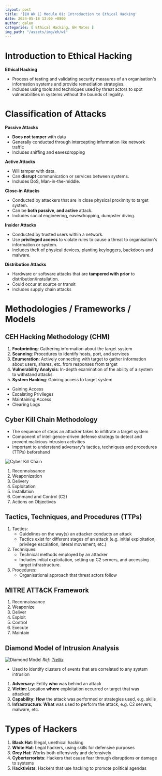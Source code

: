 ```yaml
---
layout: post
title: '[EH Wk 1] Module 01: Introduction to Ethical Hacking'
date: 2024-05-18 13:00 +0800
author: galen
categories: [ Ethical Hacking, EH Notes ]
img_path: "/assets/img/eh/w1"
---
```


# Introduction to Ethical Hacking

**Ethical Hacking**

- Process of testing and validating security measures of an organisation's information systems and provide remediation
  strategies.
- Includes using tools and techniques used by threat actors to spot vulnerabilities in systems without the bounds of
  legality.

# Classification of Attacks

**Passive Attacks**

- **Does not tamper** with data
- Generally conducted through intercepting information like network traffic
- Includes sniffing and eavesdropping

**Active Attacks**

- Will tamper with data.
- Can **disrupt** communication or services between systems.
- Includes DoS, Man-in-the-middle.

**Close-in Attacks**

- Conducted by attackers that are in close physical proximity to target system.
- Can be **both passive, and active** attack.
- Includes social engineering, eavesdropping, dumpster diving.

**Insider Attacks**

- Conducted by trusted users within a network.
- Use **privileged access** to violate rules to cause a threat to organisation's information or system.
- Includes theft of physical devices, planting keyloggers, backdoors and malware.

**Distribution Attacks**

- Hardware or software attacks that are **tampered with prior** to distribution/installation.
- Could occur at source or transit
- Includes supply chain attacks

# Methodologies / Frameworks / Models

## CEH Hacking Methodology (CHM)

1. **Footprinting**: Gathering information about the target system
2. **Scanning**: Procedures to identify hosts, port, and services
3. **Enumeration**: Actively connecting with target to gather information about users, shares, etc. from responses from
   target
4. **Vulnerability Analysis**: In-depth examination of the ability of a system to withstand attacks
5. **System Hacking**: Gaining access to target system
  - Gaining Access
  - Escalating Privileges
  - Maintaining Access
  - Clearing Logs

## Cyber Kill Chain Methodology

- The sequence of steps an attacker takes to infiltrate a target system
- Component of intelligence-driven defense strategy to detect and prevent malicious intrusion activities
- Important to understand adversary's tactics, techniques and procedures (TTPs) beforehand

![Cyber Kill Chain](ckcm.png)

1. Reconnaissance
2. Weaponization
3. Delivery
4. Exploitation
5. Installation
6. Command and Control (C2)
7. Actions on Objectives

## Tactics, Techniques, and Procedures (TTPs)

1. Tactics:
    - Guidelines on the way(s) an attacker conducts an attack
    - Tactics exist for different stages of an attack (e.g. initial exploitation, privilege escalation, lateral movement,
      etc.)
2. Techniques:
    - Technical methods employed by an attacker
    - Includes initial exploitation, setting up C2 servers, and accessing target infrastructure.
3. Procedures:
    - Organisational approach that threat actors follow

## MITRE ATT&CK Framework

1. Reconnaissance
2. Weaponize
3. Deliver
4. Exploit
5. Control
6. Execute
7. Maintain

## Diamond Model of Intrusion Analysis

![Diamond Model](dmia.webp)
_Ref: [Trellix](https://www.trellix.com/en-us/img/newsroom/stories/archives/ryuk-exploring-the-human-connection-1.jpg)_

- Used to identify clusters of events that are correlated to any system intrusion

1. **Adversary**: Entity **who** was behind an attack
2. **Victim**: Location **where** exploitation occurred or target that was attacked
3. **Capability**: **How** the attack was performed or strategies used, e.g. skills
4. **Infrastructure**: **What** was used to perform the attack, e.g. C2 servers, malware, etc.

# Types of Hackers

1. **Black Hat**: Illegal, unethical hacking
2. **White Hat**: Legal hackers, using skills for defensive purposes
3. **Grey Hat**: Works both offensively and defensively
4. **Cyberterrorists**: Hackers that cause fear through disruptions or damage to systems
5. **Hacktivists**: Hackers that use hacking to promote political agendas
